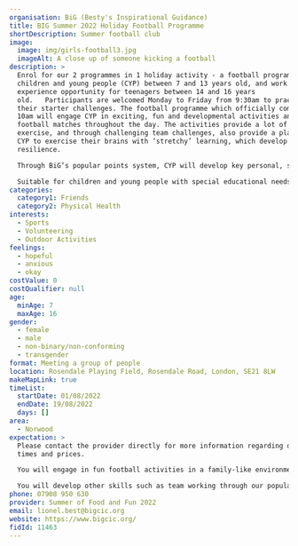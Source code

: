 ```yaml
---
organisation: BiG (Besty's Inspirational Guidance)
title: BIG Summer 2022 Holiday Football Programme
shortDescription: Summer football club
image:
  image: img/girls-football3.jpg
  imageAlt: A close up of someone kicking a football
description: >
  Enrol for our 2 programmes in 1 holiday activity - a football programme for
  children and young people (CYP) between 7 and 13 years old, and work
  experience opportunity for teenagers between 14 and 16 years
  old.   Participants are welcomed Monday to Friday from 9:30am to practice
  their starter challenges. The football programme which officially commences at
  10am will engage CYP in exciting, fun and developmental activities and
  football matches throughout the day. The activities provide a lot of physical
  exercise, and through challenging team challenges, also provide a platform for
  CYP to exercise their brains with ‘stretchy’ learning, which develop
  resilience.

  Through BiG’s popular points system, CYP will develop key personal, social and transferable skills such as team working and will be educated about healthy lifestyles including nutrition.

  Suitable for children and young people with special educational needs and disabilities.
categories:
  category1: Friends
  category2: Physical Health
interests:
  - Sports
  - Volunteering
  - Outdoor Activities
feelings:
  - hopeful
  - anxious
  - okay
costValue: 0
costQualifier: null
age:
  minAge: 7
  maxAge: 16
gender:
  - female
  - male
  - non-binary/non-conforming
  - transgender
format: Meeting a group of people
location: Rosendale Playing Field, Rosendale Road, London, SE21 8LW
makeMapLink: true
timeList:
  startDate: 01/08/2022
  endDate: 19/08/2022
  days: []
area:
  - Norwood
expectation: >
  Please contact the provider directly for more information regarding delivery
  times and prices.

  You will engage in fun football activities in a family-like environment. You can be at any level and you will still be welcome and will not feel out of place. You will get lots of physical exercise, and through challenging yourself, with exercise your brain as well as testing yourself in a safe fun environment with ‘stretchy’ learning, which will develop your resilience.

  You will develop other skills such as team working through our popular reward system while meeting new friends.
phone: 07908 950 630
provider: Summer of Food and Fun 2022
email: lionel.best@bigcic.org
website: https://www.bigcic.org/
fidId: 11463
---
```

